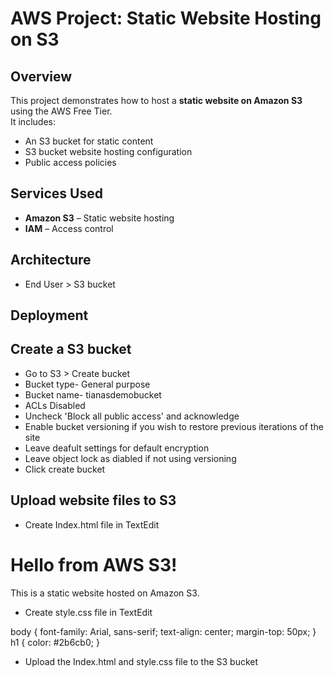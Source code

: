 # AWS Project: Static Website Hosting on S3

## Overview
This project demonstrates how to host a **static website on Amazon S3** using the AWS Free Tier.  
It includes:
- An S3 bucket for static content
- S3 bucket website hosting configuration
- Public access policies

## Services Used
- **Amazon S3** – Static website hosting
- **IAM** – Access control

## Architecture
- End User > S3 bucket

## Deployment 
## Create a S3 bucket
- Go to S3 > Create bucket
- Bucket type- General purpose
- Bucket name- tianasdemobucket
- ACLs Disabled
- Uncheck 'Block all public access' and acknowledge
- Enable bucket versioning if you wish to restore previous iterations of the site
- Leave deafult settings for default encryption
- Leave object lock as diabled if not using versioning
- Click create bucket

## Upload website files to S3
- Create Index.html file in TextEdit

<!DOCTYPE html>
<html>
<head>
  <title>Tiana’s Cool Demo Site</title>
  <link rel="stylesheet" href="style.css">
</head>
<body>
  <h1>Hello from AWS S3!</h1>
  <p>This is a static website hosted on Amazon S3.</p>
</body>
</html>

- Create style.css file in TextEdit

body {
  font-family: Arial, sans-serif;
  text-align: center;
  margin-top: 50px;
}
h1 {
  color: #2b6cb0;
}

- Upload the Index.html and style.css file to the S3 bucket

